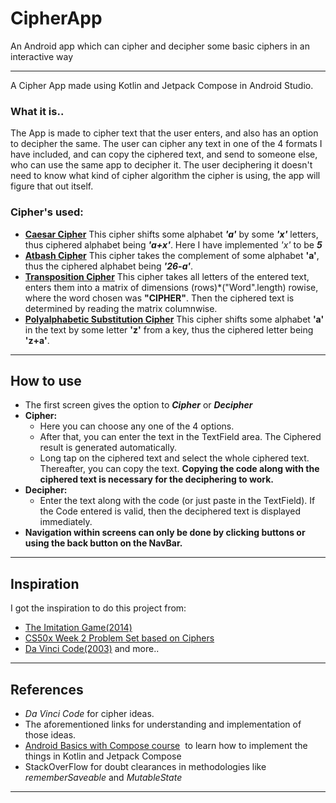 # CipherApp
 An Android app which can cipher and decipher some basic ciphers in an interactive way

<hr>
A Cipher App made using Kotlin and Jetpack Compose in Android Studio.

### What it is..

The App is made to cipher text that the user enters, and also has an option to decipher the same.
The user can cipher any text in one of the 4 formats I have included, and can copy the ciphered text, and send to someone else, who can use the same app to decipher it. The user deciphering it doesn't need to know what kind of cipher algorithm the cipher is using, the app will figure that out itself.

### Cipher's used:

- [**Caesar Cipher**](https://en.wikipedia.org/wiki/Caesar_cipher)
	This cipher shifts some alphabet ***'a'*** by some ***'x'*** letters, thus ciphered alphabet being ***'a+x'***. Here I have implemented *'x'* to be ***5***
- [**Atbash Cipher**](https://en.wikipedia.org/wiki/Atbash)
	This cipher takes the complement of some alphabet **'a'**, thus the ciphered alphabet being 
	***'26-a'***.
- [**Transposition Cipher**](https://www.tutorialspoint.com/cryptography_with_python/cryptography_with_python_transposition_cipher.htm)
	This cipher takes all letters of the entered text, enters them into a matrix of dimensions 
	(rows)\*("Word".length) rowise, where the word chosen was **"CIPHER"**. 
	Then the ciphered text is determined by reading the matrix columnwise.
- [**Polyalphabetic Substitution Cipher**](https://en.wikipedia.org/wiki/Vigen%C3%A8re_cipher)
	This cipher shifts some alphabet **'a'** in the text by some letter **'z'** from a key, thus the ciphered letter being **'z+a'**.

<hr>

## How to use
- The first screen gives the option to ***Cipher*** or ***Decipher***
- **Cipher:**
	- Here you can choose any one of the 4 options.
	- After that, you can enter the text in the TextField area.
	  The Ciphered result is generated automatically.
	- Long tap on the ciphered text and select the whole ciphered text. Thereafter, you can copy the text. 
	  **Copying the code along with the ciphered text is necessary for the deciphering to work.**
- **Decipher:** 
	- Enter the text along with the code (or just paste in the TextField). If the Code entered is valid, then the deciphered text is displayed immediately.
- **Navigation within screens can only be done by clicking buttons or using the back button on the NavBar.**

<hr>

## Inspiration

I got the inspiration to do this project from:
- [The Imitation Game(2014)](https://www.imdb.com/title/tt2084970/)
- [CS50x Week 2 Problem Set based on Ciphers](https://cs50.harvard.edu/x/2022/psets/2/)
- [Da Vinci Code(2003)](https://en.wikipedia.org/wiki/The_Da_Vinci_Code)
and more..

<hr>

## References
- *Da Vinci Code* for cipher ideas.
- The aforementioned links for understanding and implementation of those ideas.
- [Android Basics with Compose course](https://developer.android.com/courses/android-basics-compose/course)  to learn how to implement the things in Kotlin and Jetpack Compose
- StackOverFlow for doubt clearances in methodologies like 
  *rememberSaveable* and *MutableState*
<hr>
